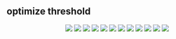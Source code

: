 ## optimize threshold

<center >
<img src="https://github.com/zhonghuawu/design/raw/master/datas/gene/all_result/threshold/TOX_171.png">
<img src="https://github.com/zhonghuawu/design/raw/master/datas/gene/all_result/threshold/lymphoma.png">
<img src="https://github.com/zhonghuawu/design/raw/master/datas/gene/all_result/threshold/SMK_CAN_187.png">
<img src="https://github.com/zhonghuawu/design/raw/master/datas/gene/all_result/threshold/GLIOMA.png" >
<img src="https://github.com/zhonghuawu/design/raw/master/datas/gene/all_result/threshold/ALLAML.png">
<img src="https://github.com/zhonghuawu/design/raw/master/datas/gene/all_result/threshold/GLI_85.png"> 
<img src="https://github.com/zhonghuawu/design/raw/master/datas/gene/all_result/threshold/lung.png">
<img src="https://github.com/zhonghuawu/design/raw/master/datas/gene/all_result/threshold/colon.png">
<img src="https://github.com/zhonghuawu/design/raw/master/datas/gene/all_result/threshold/Prostate_GE.png">
<img src="https://github.com/zhonghuawu/design/raw/master/datas/gene/all_result/threshold/Lung_Cancer.png">
<img src="https://github.com/zhonghuawu/design/raw/master/datas/gene/all_result/threshold/SRBCT.png">
<img src="https://github.com/zhonghuawu/design/raw/master/datas/gene/all_result/threshold/DLBCL.png">
</center>
